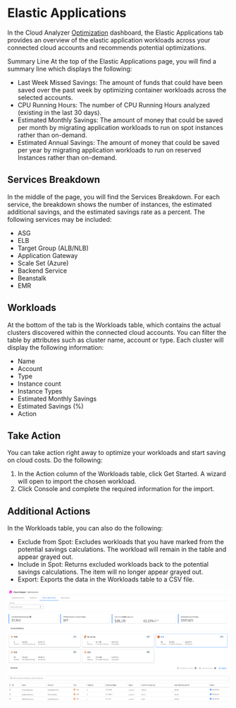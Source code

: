 # Elastic Applications

In the Cloud Analyzer [Optimization](cloud-analyzer/tutorials/use-optimization-dashboard/) dashboard, the Elastic Applications tab provides an overview of the elastic application workloads across your connected cloud accounts and recommends potential optimizations.

Summary Line
At the top of the Elastic Applications page, you will find a summary line which displays the following:

- Last Week Missed Savings: The amount of funds that could have been saved over the past week by optimizing container workloads across the selected accounts.
- CPU Running Hours: The number of CPU Running Hours analyzed (existing in the last 30 days).
- Estimated Monthly Savings: The amount of money that could be saved per month by migrating application workloads to run on spot instances rather than on-demand.
- Estimated Annual Savings: The amount of money that could be saved per year by migrating application workloads to run on reserved Instances rather than on-demand.

## Services Breakdown

In the middle of the page, you will find the Services Breakdown. For each service, the breakdown shows the number of instances, the estimated additional savings, and the estimated savings rate as a percent. The following services may be included:

- ASG
- ELB
- Target Group (ALB/NLB)
- Application Gateway
- Scale Set (Azure)
- Backend Service
- Beanstalk
- EMR

## Workloads

At the bottom of the tab is the Workloads table, which contains the actual clusters discovered within the connected cloud accounts. You can filter the table by attributes such as cluster name, account or type. Each cluster will display the following information:

- Name
- Account
- Type
- Instance count
- Instance Types
- Estimated Monthly Savings
- Estimated Savings (%)
- Action

## Take Action

You can take action right away to optimize your workloads and start saving on cloud costs. Do the following:

1. In the Action column of the Workloads table, click Get Started. A wizard will open to import the chosen workload.
2. Click Console and complete the required information for the import.

## Additional Actions

In the Workloads table, you can also do the following:

- Exclude from Spot: Excludes workloads that you have marked from the potential savings calculations. The workload will remain in the table and appear grayed out.
- Include in Spot: Returns excluded workloads back to the potential savings calculations. The item will no longer appear grayed out.
- Export: Exports the data in the Workloads table to a CSV file.

<img src="/cloud-analyzer/_media/tutorials-optimization-elasticapp-01a.png" />
